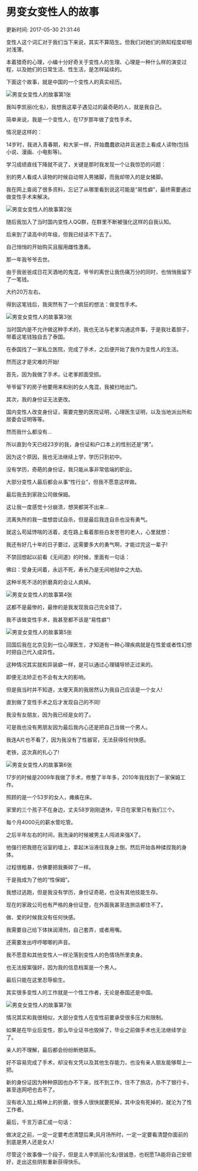 # 男变女变性人的故事

更新时间: 2017-05-30 21:31:46

变性人这个词汇对于我们当下来说，其实不算陌生。但我们对她们的熟知程度却相对浅薄。

本着猎奇的心理，小编十分好奇关于变性人的生理、心理是一种什么样的演变过程，以及她们的日常生活、性生活，是怎样延续的。

下面这个故事，就是中国的一个变性人的真实经历。

![男变女变性人的故事第1张](https://www14c1.53kf.com/style/setting/ver07/img/style_mobile_invite/close_2x.png)

我叫李凯丽(化名)，我想我这辈子遇见过的最奇葩的人，就是我自己。

简单来说，我是一个变性人，在17岁那年做了变性手术。

情况是这样的：

14岁时，我进入青春期，和大家一样，开始蠢蠢欲动并且迷恋上看成人读物(包括小说、漫画、小电影等)。

学习成绩直线下降就不说了，关键是那时我发现一个让我惊恐的问题：

别的男人看成人读物的时候自动带入男猪脚，而我却带入的是女猪脚。

我在网上查阅了很多资料，忘记了从哪里看到说这可能是“易性癖”，最终需要通过做变性手术来解决。

![男变女变性人的故事第2张](/lianai/uploads/allimg/170530/7-1F530213226.jpg)

随后我加入了当时国内变性人QQ群，在群里不断被强化这样的自我认知。

后来到了读高中的年级，但我已经读不下去了。

自己悄悄的开始购买且服用雌性激素。

那一年我爷爷去世。

由于我爸爸成日花天酒地的鬼混，爷爷的离世让我伤痛万分的同时，也悄悄我留下了一笔钱。

大约20万左右。

得到这笔钱后，我突然有了一个疯狂的想法：做变性手术。

![男变女变性人的故事第3张](/lianai/uploads/allimg/170530/7-1F530213228.jpg)

当时国内是不允许做这种手术的，我也无法与老爹沟通这件事，于是我壮着胆子，带着这笔钱独自去了泰国。

在泰国找了一家私立医院，完成了手术，之后便开始了我作为变性人的生活。

然而这才是灾难的开始!

首先，因为我做了手术，让老爹颜面受损。

爷爷留下的房子他要用来和别的女人鬼混，我被扫地出门。

其次，我的身份证无法更改。

国内变性人改变身份证，需要完整的医院证明，心理医生证明，以及当地派出所和居委会证明等等。

然而我什么都没有...

所以直到今天已经23岁的我，身份证和户口本上的性别还是“男”。

因为这个原因，我也无法继续上学，学历只到初中。

没有学历，奇葩的身份证，我只能从事非常低端的职业。

大部分变性人最后都会从事“性行业”，但我不愿意这样做。

最后我去到家政公司做保姆。

这让我一度感觉十分崩溃，想哭都哭不出来...

流离失所的我一度想尝试自杀，但是最后我连自杀也没有勇气。

就这么苟延馋喘的活着，走在路上看着那些白发苍苍的老人，心里就想：

我还有好几十年的日子要过，这需要多大的勇气啊，才能过完这一辈子!

不禁回想起以前看《无间道》的时候，里面有一句话：

佛曰：受身无间着，永远不死，寿长乃是无间地狱中之大劫。

这种半死不活的折磨真的会让人疯掉。

![男变女变性人的故事第4张](/lianai/uploads/allimg/170530/7-1F530213228-50.jpg)

这都不是最惨的，最惨的是我发现我自己完全错了。

我不该做变性手术，我甚至都不该是“易性癖”!

![男变女变性人的故事第5张](/lianai/uploads/allimg/170530/7-1F530213229.jpg)

回国后我在北京见到一位心理医生，才知道有一种心理疾病就是在性爱或者性幻想时把自己代入成异性。

这种情况其实就和异装癖一样，是可以通过心理辅导矫正过来的。

即便无法矫正也不会有太大的影响。

但是我当时并不知道，太傻天真的我居然认为我自己应该是一个女人!

直到做了变性手术之后才发现自己的不同!

我没有女朋友，因为我已经是女的了。

可是我也没有男朋友因为最后我内心还是把自己当做一个男人。

我连A片也不看了，因为我没有了性器官，无法获得任何快感。

老铁，这次真的扎心了!

![男变女变性人的故事第6张](/lianai/uploads/allimg/170530/7-1F530213229-50.jpg)

17岁的时候是2009年我做了手术，修整了半年多，2010年我找到了一家保姆工作。

照顾的是一个53岁的女人，瘫痪在床。

家里的三个孩子不在身边，丈夫58岁刚刚退休，平日在家里只有我们三个。

每个月4000元的薪水管吃管。

之后半年左右的时间，我洗澡的时候被男主人闯进来强X了。

他强行把我摁在浴室的墙上，拿起沐浴液往我身上倒，然后开始各种揉捏我的身体。

过程很粗暴，仿佛要把我撕碎了一样。

于是我成为了他的“性保姆”。

我想过逃跑，但是我没有学历，身份证奇葩，也没有其他技能生存。

现在的家政公司也有严格的身份证登，在外面我甚至连旅店都住不了。

做、爱的时候我没有任何快感。

我需要自己给下体抹润滑剂，自己套弄，或者用嘴。

还需要发出哼哼唧唧的声音。

我不愿意和其他变性人一样沦落到变性人的色情场所里卖身。

也无法报案强奸，因为我的信息档案是一个男人。

最后只能在这里忍辱偷生。

其实很多变性人的工作就是一个性工作者，无论是泰国还是中国。

![男变女变性人的故事第7张](/lianai/uploads/allimg/170530/7-1F530213231.jpg)

情况其实和我很相似，大部分变性人在变性前要承受很多压力和限制。

如果是在毕业后变性，那么毕业证书也毁掉了，毕业之前做手术也无法继续学业了。

亲人的不理解，最后都会纷纷断绝联系。

好不容易完成了手术，却没有文凭以及其他生存能力，也没有亲人朋友能够帮上一把。

新的身份证因为种种原因也办不下来，找不到工作，住不了旅店，办不了银行卡，甚至连网吧也去不了。

没有收入加上精神上的折磨，很多人很快就要死掉，其中没有死掉的，就沦为了性工作者。

最后，千言万语汇成一句话：

做决定之前，一定一定要考虑清楚后果;风月场所时，一定一定要看清楚你面前的到底是男人还是女人!

尽管这个故事像一个段子，但是主人李凯丽(化名)很诚恳，也祝愿TA能将自己安顿好，走出这些阴影重新获得快乐。